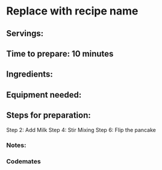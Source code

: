 # Replace with recipe name

## Servings: 

## Time to prepare: 10 minutes

## Ingredients:


## Equipment needed:


## Steps for preparation:
Step 2: Add Milk 
Step 4: Stir Mixing 
Step 6: Flip the pancake 


### Notes:



### Codemates #
